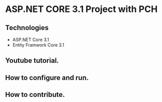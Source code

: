 # ASP.NET CORE 3.1 Project with PCH
## Technologies
- ASP.NET Core 3.1
- Entity Framwork Core 3.1

## Youtube tutorial.
## How to configure and run.
## How to contribute.
